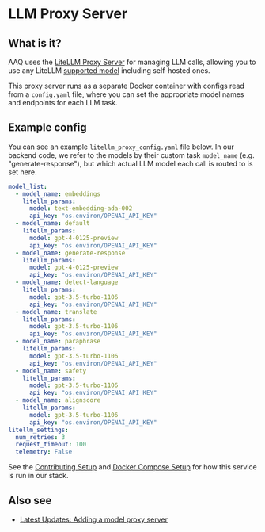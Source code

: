 # LLM Proxy Server

## What is it?

AAQ uses the [LiteLLM Proxy Server](https://litellm.vercel.app/docs/simple_proxy) for
managing LLM calls, allowing you to use any LiteLLM [supported model](https://docs.litellm.ai/docs/providers) including self-hosted ones.

This proxy server runs as a separate Docker container with configs read from a `config.yaml` file, where you can set the appropriate model
names and endpoints for each LLM task.

## Example config

You can see an example `litellm_proxy_config.yaml` file below. In our backend code, we refer to the models by their custom task `model_name` (e.g. "generate-response"), but
which actual LLM model each call is routed to is set here.

```yaml
model_list:
  - model_name: embeddings
    litellm_params:
      model: text-embedding-ada-002
      api_key: "os.environ/OPENAI_API_KEY"
  - model_name: default
    litellm_params:
      model: gpt-4-0125-preview
      api_key: "os.environ/OPENAI_API_KEY"
  - model_name: generate-response
    litellm_params:
      model: gpt-4-0125-preview
      api_key: "os.environ/OPENAI_API_KEY"
  - model_name: detect-language
    litellm_params:
      model: gpt-3.5-turbo-1106
      api_key: "os.environ/OPENAI_API_KEY"
  - model_name: translate
    litellm_params:
      model: gpt-3.5-turbo-1106
      api_key: "os.environ/OPENAI_API_KEY"
  - model_name: paraphrase
    litellm_params:
      model: gpt-3.5-turbo-1106
      api_key: "os.environ/OPENAI_API_KEY"
  - model_name: safety
    litellm_params:
      model: gpt-3.5-turbo-1106
      api_key: "os.environ/OPENAI_API_KEY"
  - model_name: alignscore
    litellm_params:
      model: gpt-3.5-turbo-1106
      api_key: "os.environ/OPENAI_API_KEY"
litellm_settings:
  num_retries: 3
  request_timeout: 100
  telemetry: False
```

See the [Contributing Setup](../../develop/setup.md) and [Docker Compose Setup](../../deployment/quick-setup.md) for how this service is run in our stack.


## Also see

- [Latest Updates: Adding a model proxy server](../../blog/posts/move-to-litellm-proxy.md)
